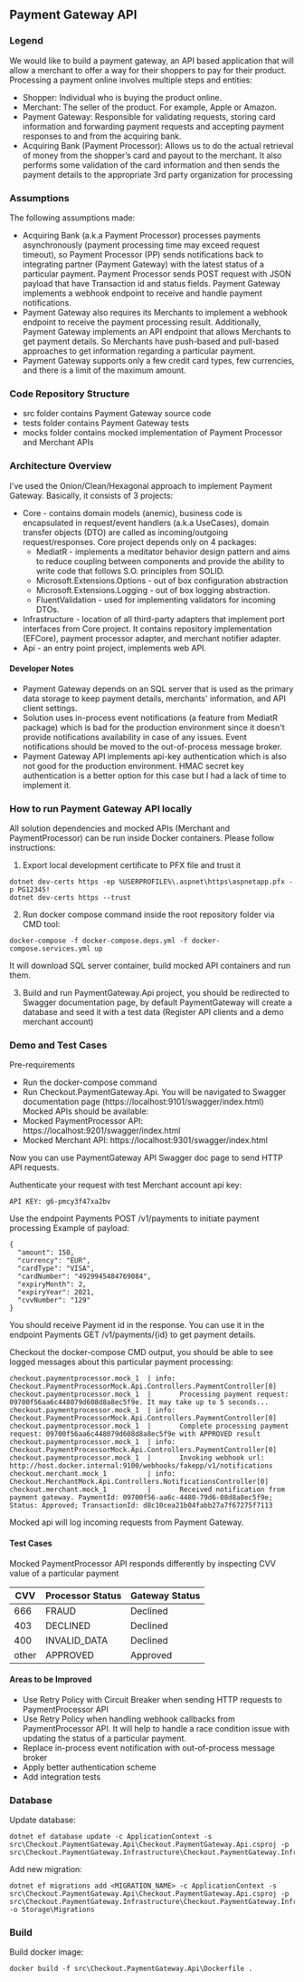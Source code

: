 ## Payment Gateway API

### Legend

We would like to build a payment gateway, an API based application that will allow a merchant to offer a
way for their shoppers to pay for their product.
Processing a payment online involves multiple steps and entities:

* Shopper: Individual who is buying the product online.
* Merchant: The seller of the product. For example, Apple or Amazon.
* Payment Gateway: Responsible for validating requests, storing card information and forwarding
payment requests and accepting payment responses to and from the acquiring bank.
* Acquiring Bank (Payment Processor): Allows us to do the actual retrieval of money from the shopper’s card and payout to the
merchant. It also performs some validation of the card information and then sends the payment details
to the appropriate 3rd party organization for processing


### Assumptions
 
 The following assumptions made:
 
 * Acquiring Bank (a.k.a Payment Processor) processes payments asynchronously (payment processing time may exceed request timeout), so Payment Processor (PP) sends notifications back to integrating partner (Payment Gateway) with the latest status of a particular payment. Payment Processor sends POST request with JSON payload that have Transaction id and status fields. Payment Gateway implements a webhook endpoint to receive and handle payment notifications.   
 * Payment Gateway also requires its Merchants to implement a webhook endpoint to receive the payment processing result. Additionally, Payment Gateway implements an API endpoint that allows Merchants to get payment details. So Merchants have push-based and pull-based approaches to get information regarding a particular payment.
 * Payment Gateway supports only a few credit card types, few currencies, and there is a limit of the maximum amount.


### Code Repository Structure
 
 * src folder contains Payment Gateway source code
 * tests folder contains Payment Gateway tests
 * mocks folder contains mocked implementation of Payment Processor and Merchant APIs

### Architecture Overview

I've used the Onion/Clean/Hexagonal approach to implement Payment Gateway. Basically, it consists of 3 projects:

* Core - contains domain models (anemic), business code is encapsulated in request/event handlers (a.k.a UseCases), domain transfer objects (DTO) are called as incoming/outgoing request/responses. Core project depends only on 4 packages:
  * MediatR - implements a meditator behavior design pattern and aims to reduce coupling between components and provide the ability to write code that follows S.O. principles from SOLID.
  * Microsoft.Extensions.Options - out of box configuration abstraction
  * Microsoft.Extensions.Logging - out of box logging abstraction.
  * FluentValidation - used for implementing validators for incoming DTOs.
* Infrastructure - location of all third-party adapters that implement port interfaces from Core project. It contains repository implementation (EFCore), payment processor adapter, and merchant notifier adapter.
* Api - an entry point project, implements web API. 

#### Developer Notes
* Payment Gateway depends on an SQL server that is used as the primary data storage to keep payment details, merchants' information, and API client settings.
* Solution uses in-process event notifications (a feature from MediatR package) which is bad for the production environment since it doesn't provide notifications availability in case of any issues. Event notifications should be moved to the out-of-process message broker.
* Payment Gateway API implements api-key authentication which is also not good for the production environment. HMAC secret key authentication is a better option for this case but I had a lack of time to implement it.

### How to run Payment Gateway API locally

All solution dependencies and mocked APIs (Merchant and PaymentProcessor) can be run inside Docker containers. Please follow instructions:

1. Export local development certificate to PFX file and trust it

```
dotnet dev-certs https -ep %USERPROFILE%\.aspnet\https\aspnetapp.pfx -p PG12345!
dotnet dev-certs https --trust
```

2. Run docker compose command inside the root repository folder via CMD tool:

```
docker-compose -f docker-compose.deps.yml -f docker-compose.services.yml up
```

It will download SQL server container, build mocked API containers and run them.

3. Build and run PaymentGateway.Api project, you should be redirected to Swagger documentation page, by default PaymentGateway will create a database and seed it with a test data (Register API clients and a demo merchant account)

### Demo and Test Cases

Pre-requirements
* Run the docker-compose command 
* Run Checkout.PaymentGateway.Api. 
You will be navigated to Swagger documentation page (https://localhost:9101/swagger/index.html)
Mocked APIs should be available:
* Mocked PaymentProcessor API: https://localhost:9201/swagger/index.html
* Mocked Merchant API: https://localhost:9301/swagger/index.html

Now you can use PaymentGateway API Swagger doc page to send HTTP API requests.

Authenticate your request with test Merchant account api key:

```
API KEY: g6-pmcy3f47xa2bv
```

Use the endpoint Payments POST /v1/payments to initiate payment processing
Example of payload:

```
{
  "amount": 150,
  "currency": "EUR",
  "cardType": "VISA",
  "cardNumber": "4929945484769084",
  "expiryMonth": 2,
  "expiryYear": 2021,
  "cvvNumber": "129"
}
```
You should receive Payment id in the response. You can use it in the endpoint Payments GET /v1/payments/{id} to get payment details.

Checkout the docker-compose CMD output, you should be able to see logged messages about this particular payment processing:

```
checkout.paymentprocessor.mock_1  | info: Checkout.PaymentProcessorMock.Api.Controllers.PaymentController[0]
checkout.paymentprocessor.mock_1  |       Processing payment request: 09700f56aa6c448079d608d8a8ec5f9e. It may take up to 5 seconds...
checkout.paymentprocessor.mock_1  | info: Checkout.PaymentProcessorMock.Api.Controllers.PaymentController[0]
checkout.paymentprocessor.mock_1  |       Complete processing payment request: 09700f56aa6c448079d608d8a8ec5f9e with APPROVED result
checkout.paymentprocessor.mock_1  | info: Checkout.PaymentProcessorMock.Api.Controllers.PaymentController[0]
checkout.paymentprocessor.mock_1  |       Invoking webhook url: http://host.docker.internal:9100/webhooks/fakepp/v1/notifications
checkout.merchant.mock_1          | info: Checkout.MerchantMock.Api.Controllers.NotificationsController[0]
checkout.merchant.mock_1          |       Received notification from payment gateway. PaymentId: 09700f56-aa6c-4480-79d6-08d8a8ec5f9e; Status: Approved; TransactionId: d8c10cea21b04fabb27a7f67275f7113
```

Mocked api will log incoming requests from Payment Gateway.

#### Test Cases

Mocked PaymentProcessor API responds differently by inspecting CVV value of a particular payment

|CVV   |Processor Status   |Gateway Status|
|---|---|---|
|666   |FRAUD   |Declined   |
|403   |DECLINED   |Declined   |
|400   |INVALID_DATA   |Declined   |
|other   |APPROVED   |Approved   |

#### Areas to be Improved

* Use Retry Policy with Circuit Breaker when sending HTTP requests to PaymentProcessor API
* Use Retry Policy when handling webhook callbacks from PaymentProcessor API. It will help to handle a race condition issue with updating the status of a particular payment.
* Replace in-process event notification with out-of-process message broker
* Apply better authentication scheme
* Add integration tests


### Database

Update database:

```
dotnet ef database update -c ApplicationContext -s src\Checkout.PaymentGateway.Api\Checkout.PaymentGateway.Api.csproj -p src\Checkout.PaymentGateway.Infrastructure\Checkout.PaymentGateway.Infrastructure.csproj
```

Add new migration:

```
dotnet ef migrations add <MIGRATION_NAME> -c ApplicationContext -s src\Checkout.PaymentGateway.Api\Checkout.PaymentGateway.Api.csproj -p src\Checkout.PaymentGateway.Infrastructure\Checkout.PaymentGateway.Infrastructure.csproj -o Storage\Migrations
```

### Build

Build docker image:

```
docker build -f src\Checkout.PaymentGateway.Api\Dockerfile .
```

